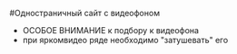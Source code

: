 #Одностраничный сайт с видеофоном
- ОСОБОЕ ВНИМАНИЕ к подбору к видеофона
- при яркомвидео ряде необходимо "затушевать"  его
